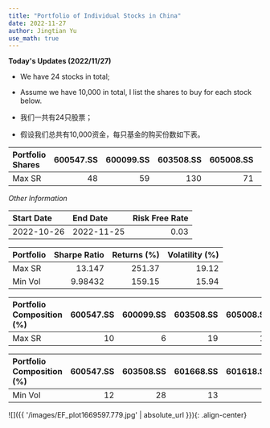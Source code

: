 ```yaml
---
title: "Portfolio of Individual Stocks in China"
date: 2022-11-27
author: Jingtian Yu
use_math: true
---
```


**Today's Updates (2022/11/27)**

- We have 24 stocks in total;
- Assume we have 10,000 in total, I list the shares to buy for each stock below.

- 我们一共有24只股票；
- 假设我们总共有10,000资金，每只基金的购买份数如下表。

| Portfolio Shares   |   600547.SS |   600099.SS |   603508.SS |   605008.SS |   603628.SS |   600661.SS |   002133.SZ |   002388.SZ |
|:-------------------|------------:|------------:|------------:|------------:|------------:|------------:|------------:|------------:|
| Max SR             |          48 |          59 |         130 |          71 |          16 |          60 |         595 |         211 |

*Other Information*

| Start Date   | End Date   |   Risk Free Rate |
|:-------------|:-----------|-----------------:|
| 2022-10-26   | 2022-11-25 |             0.03 |

| Portfolio   |   Sharpe Ratio |   Returns (%) |   Volatility (%) |
|:------------|---------------:|--------------:|-----------------:|
| Max SR      |       13.147   |        251.37 |            19.12 |
| Min Vol     |        9.98432 |        159.15 |            15.94 |

| Portfolio Composition (%)   |   600547.SS |   600099.SS |   603508.SS |   605008.SS |   603628.SS |   600661.SS |   002133.SZ |   002388.SZ |
|:----------------------------|------------:|------------:|------------:|------------:|------------:|------------:|------------:|------------:|
| Max SR                      |          10 |           6 |          19 |          13 |           3 |           6 |          25 |          17 |

| Portfolio Composition (%)   |   600547.SS |   603508.SS |   601668.SS |   601618.SS |   605008.SS |   600661.SS |   300871.SZ |   002318.SZ |   000600.SZ |   002388.SZ |
|:----------------------------|------------:|------------:|------------:|------------:|------------:|------------:|------------:|------------:|------------:|------------:|
| Min Vol                     |          12 |          28 |          13 |           1 |          15 |           2 |           5 |          11 |           1 |          12 |

![]({{ '/images/EF_plot1669597.779.jpg' | absolute_url }}){: .align-center}
